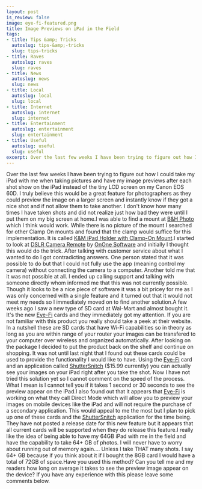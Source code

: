 ```yaml
--- 
layout: post
is_review: false
image: eye-fi-featured.png
title: Image Previews on iPad in the Field
tags: 
- title: Tips &amp; Tricks
  autoslug: tips-&amp;-tricks
  slug: tips-tricks
- title: Raves
  autoslug: raves
  slug: raves
- title: News
  autoslug: news
  slug: news
- title: Local
  autoslug: local
  slug: local
- title: Internet
  autoslug: internet
  slug: internet
- title: Entertainment
  autoslug: entertainment
  slug: entertainment
- title: Useful
  autoslug: useful
  slug: useful
excerpt: Over the last few weeks I have been trying to figure out how I could take my iPad with me when taking pictures and have my image previews after each shot show on the iPad instead of the tiny LCD screen on my Canon EOS 60D.  I truly believe this would be a great feature for photographers as they could preview the image on a larger screen and instantly know if they got a nice shot and if not allow them to take another.
---
```

Over the last few weeks I have been trying to figure out how I could take my iPad with me when taking pictures and have my image previews after each shot show on the iPad instead of the tiny LCD screen on my Canon EOS 60D.  I truly believe this would be a great feature for photographers as they could preview the image on a larger screen and instantly know if they got a nice shot and if not allow them to take another.  I don't know how many times I have taken shots and did not realize just how bad they were until I put them on my big screen at home.I was able to find a mount at [B&H Photo](http://www.bhphotovideo.com/) which I think would work.  While there is no picture of the mount I searched for other Clamp On mounts and found that the clamp would suffice for this implementation.  It is called [K&M iPad Holder with Clamp-On Mount](http://www.bhphotovideo.com/c/product/754067-REG/K_M_19720_000_55_iPad_Holder_with_Clamp_On.html).I started to look at [DSLR Camera Remote](http://www.ononesoftware.com/products/dslr-camera-remote/) by [OnOne Software](http://www.ononesoftware.com/) and initially I thought this would do the trick.  After talking with customer service about what I wanted to do I got contradicting answers.  One person stated that it was possible to do but that I could not fully use the app (meaning control my camera) without connecting the camera to a computer.  Another told me that it was not possible at all.  I ended up calling support and talking with someone directly whom informed me that this was not currently possible.  Though it looks to be a nice piece of software it was a bit pricey for me as I was only concerned with a single feature and it turned out that it would not meet my needs so I immediately moved on to find another solution.<!--more-->A few weeks ago I saw a new type of SD card at Wal-Mart and almost bought it.  It's the new [Eye-Fi](http://www.eye.fi/) cards and they immediately got my attention.  If you are not familiar with this product you really should take a peek at their website.  In a nutshell these are SD cards that have Wi-Fi capabilities so in theory as long as you are within range of your router your images can be transfered to your computer over wireless and organized automatically.  After looking on the package I decided to put the product back on the shelf and continue on shopping.  It was not until last night that I found out these cards could be used to provide the functionality I would like to have.  Using the [Eye-Fi](http://www.eye.fi/) card and an application called [ShutterSnitch](http://www.shuttersnitch.com/) ($15.99 currently) you can actually see your images on your iPad right after you take the shot.  Now I have not tried this solution yet so I cannot comment on the speed of the process.  What I mean is I cannot tell you if it takes 1 second or 30 seconds to see the preview appear on the iPad.I also found out that it appears that [Eye-Fi](http://www.eye.fi/) is working on what they call Direct Mode which will allow you to preview your images on mobile devices like the iPad and will not require the purchase of a secondary application.  This would appeal to me the most but I plan to pick up one of these cards and the [ShutterSnitch](http://www.shuttersnitch.com/) application for the time being.  They have not posted a release date for this new feature but it appears that all current cards will be supported when they do release this feature.I really like the idea of being able to have my 64GB iPad with me in the field and have the capability to take 64+ GB of photos.  I will never have to worry about running out of memory again.... Unless I take THAT many shots.  I say 64+ GB because if you think about it if I bought the 8GB card I would have a total of 72GB of space.Have you used this method?  Can you tell me and my readers how long on average it takes to see the preview image appear on the device?  If you have any experience with this please leave some comments below.
